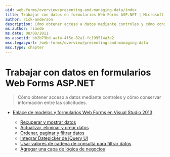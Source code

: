 ```yaml
---
uid: web-forms/overview/presenting-and-managing-data/index
title: Trabajar con datos en formularios Web Forms ASP.NET | Microsoft Docs
author: rick-anderson
description: Cómo obtener acceso a datos mediante controles y cómo conservar información entre las solicitudes.
ms.author: riande
ms.date: 08/08/2011
ms.assetid: bb2b79bd-aaf4-4f5e-82a1-fc199514a3e2
msc.legacyurl: /web-forms/overview/presenting-and-managing-data
msc.type: chapter
---
```

<a name="working-with-data-in-aspnet-web-forms"></a>Trabajar con datos en formularios Web Forms ASP.NET
====================
> Cómo obtener acceso a datos mediante controles y cómo conservar información entre las solicitudes.


- [Enlace de modelos y formularios Web Forms en Visual Studio 2013](model-binding/index.md)

    - [Recuperar y mostrar datos](model-binding/retrieving-data.md)
    - [Actualizar, eliminar y crear datos](model-binding/updating-deleting-and-creating-data.md)
    - [Ordenar, paginar y filtrar datos](model-binding/sorting-paging-and-filtering-data.md)
    - [Integrar Datepicker de jQuery UI](model-binding/integrating-jquery-ui.md)
    - [Usar valores de cadena de consulta para filtrar datos](model-binding/using-query-string-values-to-retrieve-data.md)
    - [Agregar una capa de lógica de negocios](model-binding/adding-business-logic-layer.md)
